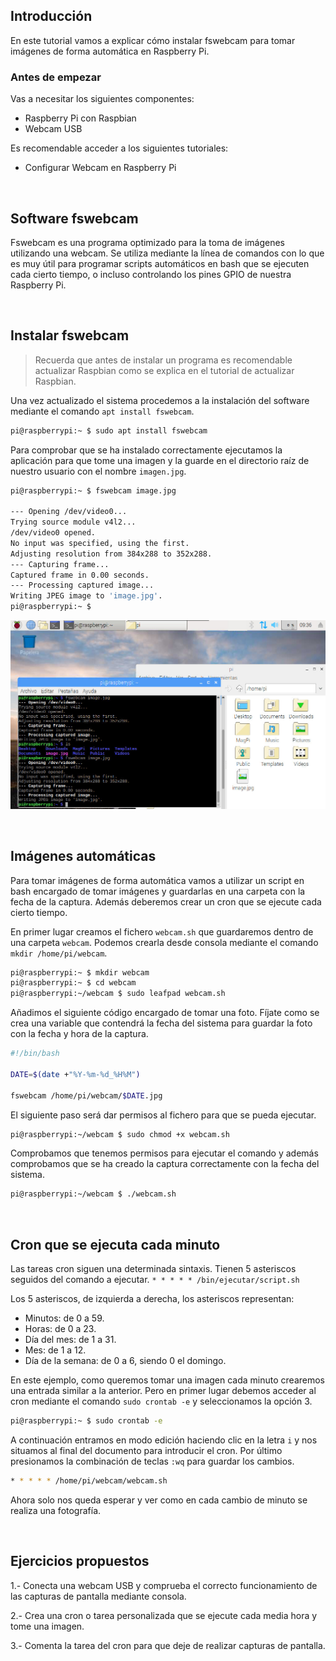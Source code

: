 ## Introducción

En este tutorial vamos a explicar cómo instalar fswebcam para tomar imágenes de forma automática en Raspberry Pi.

### Antes de empezar

Vas a necesitar los siguientes componentes:

- Raspberry Pi con Raspbian
- Webcam USB

Es recomendable acceder a los siguientes tutoriales:

- Configurar Webcam en Raspberry Pi



<br />



## Software fswebcam

Fswebcam es una programa optimizado para la toma de imágenes utilizando una webcam. Se utiliza mediante la línea de comandos con lo que es muy útil para programar scripts automáticos en bash que se ejecuten cada cierto tiempo, o incluso controlando los pines GPIO de nuestra Raspberry Pi.



<br />



## Instalar fswebcam

> Recuerda que antes de instalar un programa es recomendable actualizar Raspbian como se explica en el tutorial de actualizar Raspbian. 

Una vez actualizado el sistema procedemos a la instalación del software mediante el comando `apt install fswebcam`.

```sh
pi@raspberrypi:~ $ sudo apt install fswebcam
```

Para comprobar que se ha instalado correctamente ejecutamos la aplicación para que tome una imagen y la guarde en el directorio raíz de nuestro usuario con el nombre `imagen.jpg`.

```sh
pi@raspberrypi:~ $ fswebcam image.jpg

--- Opening /dev/video0...
Trying source module v4l2...
/dev/video0 opened.
No input was specified, using the first.
Adjusting resolution from 384x288 to 352x288.
--- Capturing frame...
Captured frame in 0.00 seconds.
--- Processing captured image...
Writing JPEG image to 'image.jpg'.
pi@raspberrypi:~ $ 
```

![](img/fswebcam.jpg)



<br />



## Imágenes automáticas

Para tomar imágenes de forma automática vamos a utilizar un script en bash encargado de tomar imágenes y guardarlas en una carpeta con la fecha de la captura. Además deberemos crear un cron que se ejecute cada cierto tiempo.

En primer lugar creamos el fichero `webcam.sh` que guardaremos dentro de una carpeta `webcam`. Podemos crearla desde consola mediante el comando `mkdir /home/pi/webcam`.

```sh
pi@raspberrypi:~ $ mkdir webcam
pi@raspberrypi:~ $ cd webcam
pi@raspberrypi:~/webcam $ sudo leafpad webcam.sh
```

Añadimos el siguiente código encargado de tomar una foto. Fíjate como se crea una variable que contendrá la fecha del sistema para guardar la foto con la fecha y hora de la captura.

```bash
#!/bin/bash

DATE=$(date +"%Y-%m-%d_%H%M")

fswebcam /home/pi/webcam/$DATE.jpg
```

El siguiente paso será dar permisos al fichero para que se pueda ejecutar.

```sh
pi@raspberrypi:~/webcam $ sudo chmod +x webcam.sh
```

Comprobamos que tenemos permisos para ejecutar el comando y además comprobamos que se ha creado la captura correctamente con la fecha del sistema.

```sh
pi@raspberrypi:~/webcam $ ./webcam.sh
```



<br />



## Cron que se ejecuta cada minuto

Las tareas cron siguen una determinada sintaxis. Tienen 5 asteriscos seguidos del comando a ejecutar. `* * * * * /bin/ejecutar/script.sh`

Los 5 asteriscos, de izquierda a derecha, los asteriscos representan:

- Minutos: de 0 a 59.
- Horas: de 0 a 23.
- Día del mes: de 1 a 31.
- Mes: de 1 a 12.
- Día de la semana: de 0 a 6, siendo 0 el domingo.

En este ejemplo, como queremos tomar una imagen cada minuto crearemos una entrada similar a la anterior. Pero en primer lugar debemos acceder al cron mediante el comando `sudo crontab -e` y seleccionamos la opción 3.

```sh
pi@raspberrypi:~ $ sudo crontab -e
```

A continuación entramos en modo edición haciendo clic en la letra `i` y nos situamos al final del documento para introducir el cron. Por último presionamos la combinación de teclas `:wq` para guardar los cambios.

```bash
* * * * * /home/pi/webcam/webcam.sh
```

Ahora solo nos queda esperar y ver como en cada cambio de minuto se realiza una fotografía.



<br />



## Ejercicios propuestos

1.- Conecta una webcam USB y comprueba el correcto funcionamiento de las capturas de pantalla mediante consola.

2.- Crea una cron o tarea personalizada que se ejecute cada media hora y tome una imagen.

3.- Comenta la tarea del cron para que deje de realizar capturas de pantalla.
